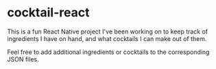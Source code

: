 # cocktail-react

This is a fun React Native project I've been working on to keep track of ingredients I have on hand, and what cocktails I can make out of them.

Feel free to add additional ingredients or cocktails to the corresponding JSON files.
